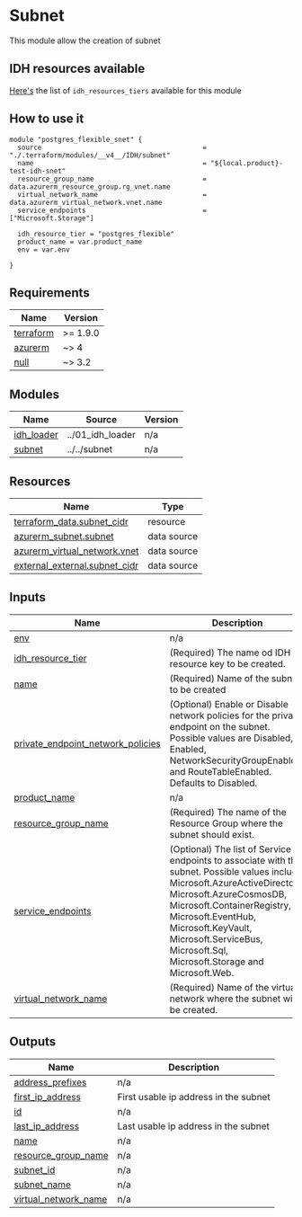 # Subnet

This module allow the creation of subnet

## IDH resources available
[Here's](./LIBRARY.md) the list of `idh_resources_tiers` available for this module



## How to use it

```hcl
module "postgres_flexible_snet" {
  source                                        = "./.terraform/modules/__v4__/IDH/subnet"
  name                                          = "${local.product}-test-idh-snet"
  resource_group_name                           = data.azurerm_resource_group.rg_vnet.name
  virtual_network_name                          = data.azurerm_virtual_network.vnet.name
  service_endpoints                             = ["Microsoft.Storage"]

  idh_resource_tier = "postgres_flexible"
  product_name = var.product_name
  env = var.env

}
```

<!-- markdownlint-disable -->
<!-- BEGIN_TF_DOCS -->
## Requirements

| Name | Version |
|------|---------|
| <a name="requirement_terraform"></a> [terraform](#requirement\_terraform) | >= 1.9.0 |
| <a name="requirement_azurerm"></a> [azurerm](#requirement\_azurerm) | ~> 4 |
| <a name="requirement_null"></a> [null](#requirement\_null) | ~> 3.2 |

## Modules

| Name | Source | Version |
|------|--------|---------|
| <a name="module_idh_loader"></a> [idh\_loader](#module\_idh\_loader) | ../01_idh_loader | n/a |
| <a name="module_subnet"></a> [subnet](#module\_subnet) | ../../subnet | n/a |

## Resources

| Name | Type |
|------|------|
| [terraform_data.subnet_cidr](https://registry.terraform.io/providers/hashicorp/terraform/latest/docs/resources/data) | resource |
| [azurerm_subnet.subnet](https://registry.terraform.io/providers/hashicorp/azurerm/latest/docs/data-sources/subnet) | data source |
| [azurerm_virtual_network.vnet](https://registry.terraform.io/providers/hashicorp/azurerm/latest/docs/data-sources/virtual_network) | data source |
| [external_external.subnet_cidr](https://registry.terraform.io/providers/hashicorp/external/latest/docs/data-sources/external) | data source |

## Inputs

| Name | Description | Type | Default | Required |
|------|-------------|------|---------|:--------:|
| <a name="input_env"></a> [env](#input\_env) | n/a | `string` | n/a | yes |
| <a name="input_idh_resource_tier"></a> [idh\_resource\_tier](#input\_idh\_resource\_tier) | (Required) The name od IDH resource key to be created. | `string` | n/a | yes |
| <a name="input_name"></a> [name](#input\_name) | (Required) Name of the subnet to be created | `string` | n/a | yes |
| <a name="input_private_endpoint_network_policies"></a> [private\_endpoint\_network\_policies](#input\_private\_endpoint\_network\_policies) | (Optional) Enable or Disable network policies for the private endpoint on the subnet. Possible values are Disabled, Enabled, NetworkSecurityGroupEnabled and RouteTableEnabled. Defaults to Disabled. | `string` | `"Disabled"` | no |
| <a name="input_product_name"></a> [product\_name](#input\_product\_name) | n/a | `string` | n/a | yes |
| <a name="input_resource_group_name"></a> [resource\_group\_name](#input\_resource\_group\_name) | (Required) The name of the Resource Group where the subnet should exist. | `string` | n/a | yes |
| <a name="input_service_endpoints"></a> [service\_endpoints](#input\_service\_endpoints) | (Optional) The list of Service endpoints to associate with the subnet. Possible values include: Microsoft.AzureActiveDirectory, Microsoft.AzureCosmosDB, Microsoft.ContainerRegistry, Microsoft.EventHub, Microsoft.KeyVault, Microsoft.ServiceBus, Microsoft.Sql, Microsoft.Storage and Microsoft.Web. | `list(string)` | `[]` | no |
| <a name="input_virtual_network_name"></a> [virtual\_network\_name](#input\_virtual\_network\_name) | (Required) Name of the virtual network where the subnet will be created. | `string` | n/a | yes |

## Outputs

| Name | Description |
|------|-------------|
| <a name="output_address_prefixes"></a> [address\_prefixes](#output\_address\_prefixes) | n/a |
| <a name="output_first_ip_address"></a> [first\_ip\_address](#output\_first\_ip\_address) | First usable ip address in the subnet |
| <a name="output_id"></a> [id](#output\_id) | n/a |
| <a name="output_last_ip_address"></a> [last\_ip\_address](#output\_last\_ip\_address) | Last usable ip address in the subnet |
| <a name="output_name"></a> [name](#output\_name) | n/a |
| <a name="output_resource_group_name"></a> [resource\_group\_name](#output\_resource\_group\_name) | n/a |
| <a name="output_subnet_id"></a> [subnet\_id](#output\_subnet\_id) | n/a |
| <a name="output_subnet_name"></a> [subnet\_name](#output\_subnet\_name) | n/a |
| <a name="output_virtual_network_name"></a> [virtual\_network\_name](#output\_virtual\_network\_name) | n/a |
<!-- END_TF_DOCS -->
